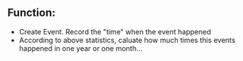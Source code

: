 ## Function:
* Create Event. Record the "time" when the event happened
* According to above statistics, caluate how much times this events happened in one year or one month...


